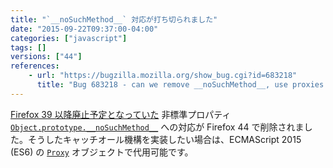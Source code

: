 ```yaml
---
title: "`__noSuchMethod__` 対応が打ち切られました"
date: "2015-09-22T09:37:00-04:00"
categories: ["javascript"]
tags: []
versions: ["44"]
references:
    - url: "https://bugzilla.mozilla.org/show_bug.cgi?id=683218"
      title: "Bug 683218 - can we remove __noSuchMethod__, use proxies instead?"
---
```

[Firefox 39 以降廃止予定となっていた](https://www.fxsitecompat.dev/ja/docs/2015/nosuchmethod-has-been-deprecated/) 非標準プロパティ [`Object.prototype.__noSuchMethod__`](https://developer.mozilla.org/docs/Web/JavaScript/Reference/Global_Objects/Object/noSuchMethod) への対応が Firefox 44 で削除されました。そうしたキャッチオール機構を実装したい場合は、ECMAScript 2015 (ES6) の [`Proxy`](https://developer.mozilla.org/docs/Web/JavaScript/Reference/Global_Objects/Proxy) オブジェクトで代用可能です。
